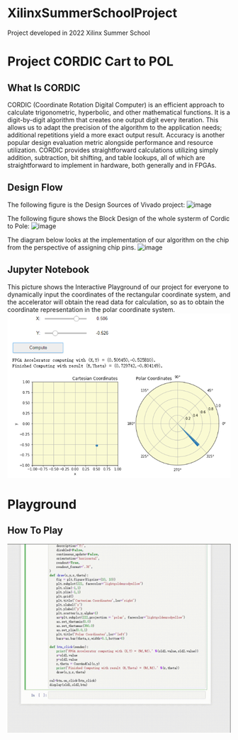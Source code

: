 # XilinxSummerSchoolProject
Project developed in 2022 Xilinx Summer School

# Project CORDIC Cart to POL
## What Is CORDIC
CORDIC (Coordinate Rotation Digital Computer) is an efficient approach to calculate trigonometric, hyperbolic, and other mathematical functions. It is a digit-by-digit algorithm that creates one output digit every iteration. This allows us to adapt the precision of the algorithm to the application needs; additional repetitions yield a more exact output result. Accuracy is another popular design evaluation metric alongside performance and resource utilization. CORDIC provides straightforward calculations utilizing simply addition, subtraction, bit shifting, and table lookups, all of which are straightforward to implement in hardware, both generally and in FPGAs.
## Design Flow
The following figure is the Design Sources of Vivado project:
![image](https://github.com/MIKEHHQ/XilinxSummerSchoolProject/tree/main/Lab_DSP/Cordic/src/design_sources.png)

The following figure shows the Block Design of the whole systerm of Cordic to Pole:
![image](https://github.com/MIKEHHQ/XilinxSummerSchoolProject/tree/main/Lab_DSP/Cordic/src/block_design.png)

The diagram below looks at the implementation of our algorithm on the chip from the perspective of assigning chip pins.
![image](https://github.com/MIKEHHQ/XilinxSummerSchoolProject/tree/main/Lab_DSP/Cordic/src/package.png)
## Jupyter Notebook
This picture shows the Interactive Playground of our project for everyone to dynamically input the coordinates of the rectangular coordinate system, and the accelerator will obtain the read data for calculation, so as to obtain the coordinate representation in the polar coordinate system.
![image](https://github.com/MIKEHHQ/XilinxSummerSchoolProject/blob/main/Lab_DSP/Cordic/jupyter/ineract_playground.png)
# Playground
## How To Play
![image](https://github.com/MIKEHHQ/XilinxSummerSchoolProject/blob/main/Lab_DSP/Cordic/jupyter/playground_video.gif)